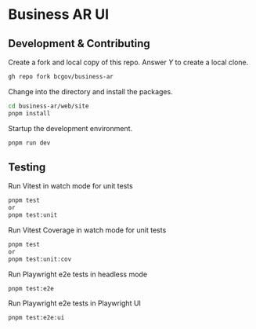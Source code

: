 # Business AR UI

## Development & Contributing

Create a fork and local copy of this repo. Answer _Y_ to create a local clone.
```bash
gh repo fork bcgov/business-ar
```

Change into the directory and install the packages.
```bash
cd business-ar/web/site
pnpm install
```

Startup the development environment.
```bash
pnpm run dev
```

## Testing

Run Vitest in watch mode for unit tests
```bash
pnpm test
or
pnpm test:unit
```

Run Vitest Coverage in watch mode for unit tests
```bash
pnpm test
or
pnpm test:unit:cov
```

Run Playwright e2e tests in headless mode
```bash
pnpm test:e2e
```

Run Playwright e2e tests in Playwright UI
```bash
pnpm test:e2e:ui
```
